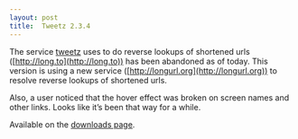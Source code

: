```yaml
---
layout: post
title:  Tweetz 2.3.4
---
```

The service [tweetz](/tweetz) uses to do reverse lookups of shortened urls ([http://long.to](http://long.to)) has been abandoned as of today. This version is using a new service ([http://longurl.org](http://longurl.org)) to resolve reverse lookups of shortened urls.

Also, a user noticed that the hover effect was broken on screen names and other links. Looks like it’s been that way for a while.

Available on the [downloads page](/downloads).
